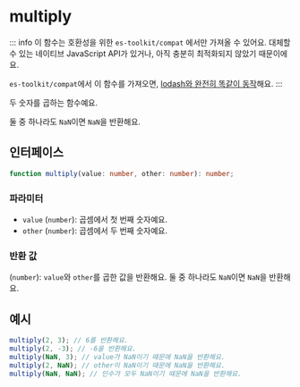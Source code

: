 # multiply

::: info
이 함수는 호환성을 위한 `es-toolkit/compat` 에서만 가져올 수 있어요. 대체할 수 있는 네이티브 JavaScript API가 있거나, 아직 충분히 최적화되지 않았기 때문이에요.

`es-toolkit/compat`에서 이 함수를 가져오면, [lodash와 완전히 똑같이 동작](../../../compatibility.md)해요.
:::

두 숫자를 곱하는 함수예요.

둘 중 하나라도 `NaN`이면 `NaN`을 반환해요.

## 인터페이스

```typescript
function multiply(value: number, other: number): number;
```

### 파라미터

- `value` (`number`): 곱셈에서 첫 번째 숫자예요.
- `other` (`number`): 곱셈에서 두 번째 숫자예요.

### 반환 값

(`number`): `value`와 `other`를 곱한 값을 반환해요. 둘 중 하나라도 `NaN`이면 `NaN`을 반환해요.

## 예시

```typescript
multiply(2, 3); // 6를 반환해요.
multiply(2, -3); // -6을 반환해요.
multiply(NaN, 3); // value가 NaN이기 때문에 NaN을 반환해요.
multiply(2, NaN); // other이 NaN이기 때문에 NaN을 반환해요.
multiply(NaN, NaN); // 인수가 모두 NaN이기 때문에 NaN을 반환해요.
```
